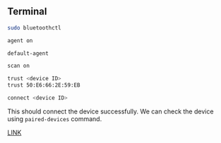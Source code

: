 ## Terminal 
```bash
sudo bluetoothctl

agent on

default-agent

scan on

trust <device ID>
trust 50:E6:66:2E:59:EB

connect <device ID>
```

This should connect the device successfully. We can check the device using `paired-devices` command.

[LINK](http://wiki.sunfounder.cc/index.php?title=Connecting_Raspberry_Pi_with_the_Bluetooth_keyboard)
